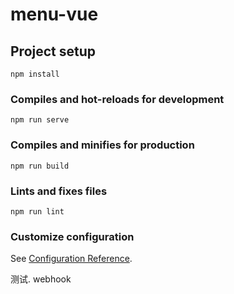 # menu-vue

## Project setup
```
npm install
```

### Compiles and hot-reloads for development
```
npm run serve
```

### Compiles and minifies for production
```
npm run build
```

### Lints and fixes files

```
npm run lint
```

### Customize configuration
See [Configuration Reference](https://cli.vuejs.org/config/).

测试. webhook
